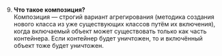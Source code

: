 009. **Что такое композиция?**  
Композиция — строгий вариант агрегирования (методика создания нового класса из уже существующих классов путём их включения), когда включаемый объект может существовать только как часть контейнера. Если контейнер будет уничтожен, то и включённый объект тоже будет уничтожен.  


